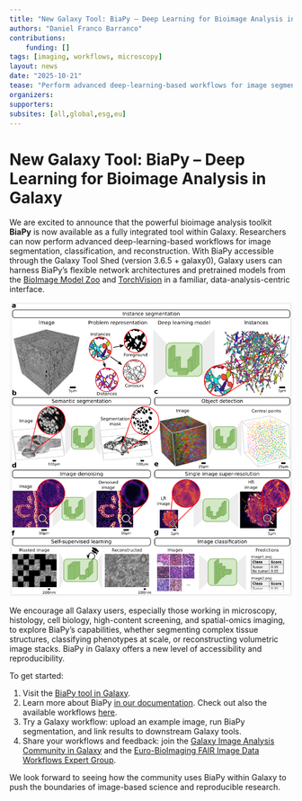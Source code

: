 ```yaml
---
title: "New Galaxy Tool: BiaPy – Deep Learning for Bioimage Analysis in Galaxy"
authors: "Daniel Franco Barranco" 
contributions:
    funding: []
tags: [imaging, workflows, microscopy]
layout: news
date: "2025-10-21"
tease: "Perform advanced deep-learning-based workflows for image segmentation, classification, and reconstruction" 
organizers:
supporters:
subsites: [all,global,esg,eu]
---
```


# New Galaxy Tool: BiaPy – Deep Learning for Bioimage Analysis in Galaxy

We are excited to announce that the powerful bioimage analysis toolkit **BiaPy** is now available as a fully integrated tool within Galaxy. Researchers can now perform advanced deep-learning-based workflows for image segmentation, classification, and reconstruction.
With BiaPy accessible through the Galaxy Tool Shed (version 3.6.5 + galaxy0), Galaxy users can harness BiaPy’s flexible network architectures and pretrained models from the [BioImage Model Zoo](https://bioimage.io/#/models) and [TorchVision](https://docs.pytorch.org/vision/stable/index.html) in a familiar, data-analysis-centric interface.

![Image analysis tasks that BiaPy can perform](biapy.png)

We encourage all Galaxy users, especially those working in microscopy, histology, cell biology, high-content screening, and spatial-omics imaging, to explore BiaPy’s capabilities, whether segmenting complex tissue structures, classifying phenotypes at scale, or reconstructing volumetric image stacks. BiaPy in Galaxy offers a new level of accessibility and reproducibility.

To get started:
1. Visit the [BiaPy tool in Galaxy](https://imaging.usegalaxy.eu/?tool_id=toolshed.g2.bx.psu.edu%2Frepos%2Fiuc%2Fbiapy%2Fbiapy%2F3.6.5%2Bgalaxy0&version=latest).
2. Learn more about BiaPy [in our documentation](https://biapyx.github.io/). Check out also the available workflows [here](https://biapy.readthedocs.io/en/latest/get_started/select_workflow.html).
3. Try a Galaxy workflow: upload an example image, run BiaPy segmentation, and link results to downstream Galaxy tools.
4. Share your workflows and feedback: join the [Galaxy Image Analysis Community in Galaxy](https://galaxyproject.org/community/sig/image-analysis/) and the [Euro-BioImaging FAIR Image Data Workflows Expert Group](https://www.eurobioimaging.eu/expert-groups/fair-image-data-workflows-expert-group/).

We look forward to seeing how the community uses BiaPy within Galaxy to push the boundaries of image-based science and reproducible research.



